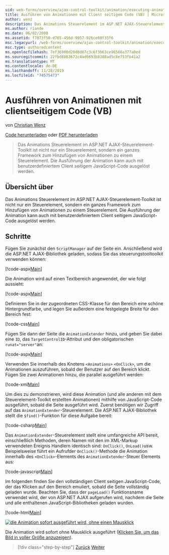 ```yaml
---
uid: web-forms/overview/ajax-control-toolkit/animation/executing-animations-using-client-side-code-vb
title: Ausführen von Animationen mit Client seitigem Code (VB) | Microsoft-Dokumentation
author: wenz
description: Das Animations Steuerelement im ASP.NET AJAX-Steuerelement-Toolkit ist nicht nur ein Steuerelement, sondern ein ganzes Framework zum Hinzufügen von Animationen zu einem Steuerelement. Die Animations Ausführung...
ms.author: riande
ms.date: 06/02/2008
ms.assetid: f7073f50-d765-456d-9957-926ce60f35f6
msc.legacyurl: /web-forms/overview/ajax-control-toolkit/animation/executing-animations-using-client-side-code-vb
msc.type: authoredcontent
ms.openlocfilehash: 7ef36900d20d8d07c3c6f3b63ce96568a377a0ed
ms.sourcegitcommit: 22fbd8863672c4ad6693b8388ad5c8e753fb41a2
ms.translationtype: MT
ms.contentlocale: de-DE
ms.lasthandoff: 11/28/2019
ms.locfileid: "74575473"
---
```

# <a name="executing-animations-using-client-side-code-vb"></a>Ausführen von Animationen mit clientseitigem Code (VB)

von [Christian Wenz](https://github.com/wenz)

[Code herunterladen](https://download.microsoft.com/download/f/9/a/f9a26acd-8df4-4484-8a18-199e4598f411/Animation10.vb.zip) oder [PDF herunterladen](https://download.microsoft.com/download/6/7/1/6718d452-ff89-4d3f-a90e-c74ec2d636a3/animation10VB.pdf)

> Das Animations Steuerelement im ASP.NET AJAX-Steuerelement-Toolkit ist nicht nur ein Steuerelement, sondern ein ganzes Framework zum Hinzufügen von Animationen zu einem Steuerelement. Die Ausführung der Animation kann auch mit benutzerdefiniertem Client seitigem JavaScript-Code ausgelöst werden.

## <a name="overview"></a>Übersicht über

Das Animations Steuerelement im ASP.NET AJAX-Steuerelement-Toolkit ist nicht nur ein Steuerelement, sondern ein ganzes Framework zum Hinzufügen von Animationen zu einem Steuerelement. Die Ausführung der Animation kann auch mit benutzerdefiniertem Client seitigem JavaScript-Code ausgelöst werden.

## <a name="steps"></a>Schritte

Fügen Sie zunächst den `ScriptManager` auf der Seite ein. Anschließend wird die ASP.NET AJAX-Bibliothek geladen, sodass Sie das steuerungstooltoolkit verwenden können:

[!code-aspx[Main](executing-animations-using-client-side-code-vb/samples/sample1.aspx)]

Die Animation wird auf einen Textbereich angewendet, der wie folgt aussieht:

[!code-aspx[Main](executing-animations-using-client-side-code-vb/samples/sample2.aspx)]

Definieren Sie in der zugeordneten CSS-Klasse für den Bereich eine schöne Hintergrundfarbe, und legen Sie außerdem eine festgelegte Breite für den Bereich fest:

[!code-css[Main](executing-animations-using-client-side-code-vb/samples/sample3.css)]

Fügen Sie dann der Seite die `AnimationExtender` hinzu, und geben Sie dabei eine `ID`, das `TargetControlID`-Attribut und den obligatorischen `runat="server"`an:

[!code-aspx[Main](executing-animations-using-client-side-code-vb/samples/sample4.aspx)]

Verwenden Sie innerhalb des Knotens `<Animations>` `<OnClick>`, um die Animationen auszuführen, sobald der Benutzer auf den Bereich klickt. Fügen Sie zwei Animationen hinzu, die parallel ausgeführt werden:

[!code-xml[Main](executing-animations-using-client-side-code-vb/samples/sample5.xml)]

Um dies zu demonstrieren, wird diese Animation (und alle anderen mit dem Steuerelement-Toolkit erstellten Animationen) mithilfe von JavaScript-Code ausgeführt, sobald die Seite ausgeführt wird. Zuerst benötigen wir Zugriff auf das `AnimationExtender`-Steuerelement. Die ASP.NET AJAX-Bibliothek stellt die `$find()`-Funktion für diese Aufgabe bereit:

[!code-csharp[Main](executing-animations-using-client-side-code-vb/samples/sample6.cs)]

Das `AnimationExtender`-Steuerelement stellt eine umfangreiche API bereit, einschließlich Methoden, deren Namen mit den im XML-Markup verwendeten Ereignis Handlern identisch sind: `OnClick()`, `OnLoad()`usw. Beispielsweise führt ein Aufrufder `OnClick()`-Methode die Animation innerhalb des `<OnClick>`-Elements des `AnimationExtender`-Steuer Elements aus:

[!code-javascript[Main](executing-animations-using-client-side-code-vb/samples/sample7.js)]

Im folgenden finden Sie den vollständigen Client seitigen JavaScript-Code, der das Klicken auf den Bereich emuliert, sobald die Seite vollständig geladen wurde. Beachten Sie, dass der `pageLoad()` Funktionsname verwendet wird, der von ASP.NET AJAX aufgerufen wird, nachdem die Seite und alle enthaltenen JavaScript-Bibliotheken geladen wurden.

[!code-html[Main](executing-animations-using-client-side-code-vb/samples/sample8.html)]

[![die Animation sofort ausgeführt wird, ohne einen Mausklick](executing-animations-using-client-side-code-vb/_static/image2.png)](executing-animations-using-client-side-code-vb/_static/image1.png)

Die Animation wird sofort ohne Mausklick ausgeführt ([Klicken Sie, um das Bild in voller Größe anzuzeigen](executing-animations-using-client-side-code-vb/_static/image3.png)).

> [!div class="step-by-step"]
> [Zurück](modifying-animations-from-the-server-side-vb.md)
> [Weiter](changing-an-animation-using-client-side-code-vb.md)
